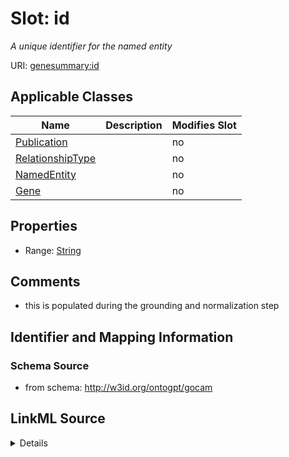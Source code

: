 

# Slot: id


_A unique identifier for the named entity_



URI: [genesummary:id](http://w3id.org/ontogpt/genesummary/id)



<!-- no inheritance hierarchy -->





## Applicable Classes

| Name | Description | Modifies Slot |
| --- | --- | --- |
| [Publication](Publication.md) |  |  no  |
| [RelationshipType](RelationshipType.md) |  |  no  |
| [NamedEntity](NamedEntity.md) |  |  no  |
| [Gene](Gene.md) |  |  no  |







## Properties

* Range: [String](String.md)





## Comments

* this is populated during the grounding and normalization step

## Identifier and Mapping Information







### Schema Source


* from schema: http://w3id.org/ontogpt/gocam




## LinkML Source

<details>
```yaml
name: id
description: A unique identifier for the named entity
comments:
- this is populated during the grounding and normalization step
from_schema: http://w3id.org/ontogpt/gocam
rank: 1000
identifier: true
alias: id
domain_of:
- Gene
- NamedEntity
- Publication
range: string

```
</details>